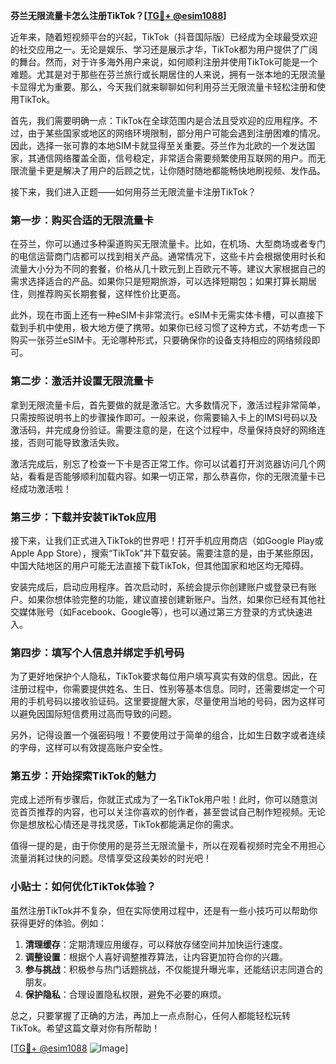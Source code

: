 **芬兰无限流量卡怎么注册TikTok？[[TG💪+ @esim1088](https://t.me/s/esim1088)]**

近年来，随着短视频平台的兴起，TikTok（抖音国际版）已经成为全球最受欢迎的社交应用之一。无论是娱乐、学习还是展示才华，TikTok都为用户提供了广阔的舞台。然而，对于许多海外用户来说，如何顺利注册并使用TikTok可能是一个难题。尤其是对于那些在芬兰旅行或长期居住的人来说，拥有一张本地的无限流量卡显得尤为重要。那么，今天我们就来聊聊如何利用芬兰无限流量卡轻松注册和使用TikTok。

首先，我们需要明确一点：TikTok在全球范围内是合法且受欢迎的应用程序。不过，由于某些国家或地区的网络环境限制，部分用户可能会遇到注册困难的情况。因此，选择一张可靠的本地SIM卡就显得至关重要。芬兰作为北欧的一个发达国家，其通信网络覆盖全面，信号稳定，非常适合需要频繁使用互联网的用户。而无限流量卡更是解决了用户的后顾之忧，让你随时随地都能畅快地刷视频、发作品。

接下来，我们进入正题——如何用芬兰无限流量卡注册TikTok？

### 第一步：购买合适的无限流量卡

在芬兰，你可以通过多种渠道购买无限流量卡。比如，在机场、大型商场或者专门的电信运营商门店都可以找到相关产品。通常情况下，这些卡片会根据使用时长和流量大小分为不同的套餐，价格从几十欧元到上百欧元不等。建议大家根据自己的需求选择适合的产品。如果你只是短期旅游，可以选择短期包；如果打算长期居住，则推荐购买长期套餐，这样性价比更高。

此外，现在市面上还有一种eSIM卡非常流行。eSIM卡无需实体卡槽，可以直接下载到手机中使用，极大地方便了携带。如果你已经习惯了这种方式，不妨考虑一下购买一张芬兰eSIM卡。无论哪种形式，只要确保你的设备支持相应的网络频段即可。

### 第二步：激活并设置无限流量卡

拿到无限流量卡后，首先要做的就是激活它。大多数情况下，激活过程非常简单，只需按照说明书上的步骤操作即可。一般来说，你需要输入卡上的IMSI号码以及激活码，并完成身份验证。需要注意的是，在这个过程中，尽量保持良好的网络连接，否则可能导致激活失败。

激活完成后，别忘了检查一下卡是否正常工作。你可以试着打开浏览器访问几个网站，看看是否能够顺利加载内容。如果一切正常，那么恭喜你，你的无限流量卡已经成功激活啦！

### 第三步：下载并安装TikTok应用

接下来，让我们正式进入TikTok的世界吧！打开手机应用商店（如Google Play或Apple App Store），搜索“TikTok”并下载安装。需要注意的是，由于某些原因，中国大陆地区的用户可能无法直接下载TikTok，但其他国家和地区均无障碍。

安装完成后，启动应用程序。首次启动时，系统会提示你创建账户或登录已有账户。如果你想体验完整的功能，建议直接创建新账户。当然，如果你已经有其他社交媒体账号（如Facebook、Google等），也可以通过第三方登录的方式快速进入。

### 第四步：填写个人信息并绑定手机号码

为了更好地保护个人隐私，TikTok要求每位用户填写真实有效的信息。因此，在注册过程中，你需要提供姓名、生日、性别等基本信息。同时，还需要绑定一个可用的手机号码以接收验证码。这里要提醒大家，尽量使用当地的号码，因为这样可以避免因国际短信费用过高而导致的问题。

另外，记得设置一个强密码哦！不要使用过于简单的组合，比如生日数字或者连续的字母，这样可以有效提高账户安全性。

### 第五步：开始探索TikTok的魅力

完成上述所有步骤后，你就正式成为了一名TikTok用户啦！此时，你可以随意浏览首页推荐的内容，也可以关注你喜欢的创作者，甚至尝试自己制作短视频。无论你是想放松心情还是寻找灵感，TikTok都能满足你的需求。

值得一提的是，由于你使用的是芬兰无限流量卡，所以在观看视频时完全不用担心流量消耗过快的问题。尽情享受这段美妙的时光吧！

### 小贴士：如何优化TikTok体验？

虽然注册TikTok并不复杂，但在实际使用过程中，还是有一些小技巧可以帮助你获得更好的体验。例如：

1. **清理缓存**：定期清理应用缓存，可以释放存储空间并加快运行速度。
2. **调整设置**：根据个人喜好调整推荐算法，让内容更加符合你的兴趣。
3. **参与挑战**：积极参与热门话题挑战，不仅能提升曝光率，还能结识志同道合的朋友。
4. **保护隐私**：合理设置隐私权限，避免不必要的麻烦。

总之，只要掌握了正确的方法，再加上一点点耐心，任何人都能轻松玩转TikTok。希望这篇文章对你有所帮助！

[[TG💪+ @esim1088](https://t.me/s/esim1088) ![Image](https://i.postimg.cc/4NQfJmqS/Snipaste-2025-05-13-00-14-12.png)]